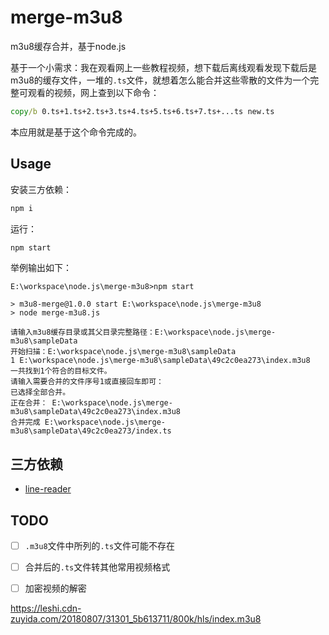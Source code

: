 # merge-m3u8
m3u8缓存合并，基于node.js

基于一个小需求：我在观看网上一些教程视频，想下载后离线观看发现下载后是m3u8的缓存文件，一堆的`.ts`文件，就想着怎么能合并这些零散的文件为一个完整可观看的视频，网上查到以下命令：

``` cmd
copy/b 0.ts+1.ts+2.ts+3.ts+4.ts+5.ts+6.ts+7.ts+...ts new.ts
```

本应用就是基于这个命令完成的。

## Usage
安装三方依赖：
``` cmd
npm i
```
运行：
``` cmd
npm start
```

举例输出如下：
```
E:\workspace\node.js\merge-m3u8>npm start

> m3u8-merge@1.0.0 start E:\workspace\node.js\merge-m3u8
> node merge-m3u8.js

请输入m3u8缓存目录或其父目录完整路径：E:\workspace\node.js\merge-m3u8\sampleData
开始扫描：E:\workspace\node.js\merge-m3u8\sampleData
1 E:\workspace\node.js\merge-m3u8\sampleData\49c2c0ea273\index.m3u8
一共找到1个符合的目标文件。
请输入需要合并的文件序号1或直接回车即可：
已选择全部合并。
正在合并： E:\workspace\node.js\merge-m3u8\sampleData\49c2c0ea273\index.m3u8
合并完成 E:\workspace\node.js\merge-m3u8\sampleData\49c2c0ea273/index.ts

```

## 三方依赖

- [line-reader](https://github.com/nickewing/line-reader)

## TODO

- [ ] `.m3u8`文件中所列的`.ts`文件可能不存在
- [ ] 合并后的`.ts`文件转其他常用视频格式
- [ ] 加密视频的解密



https://leshi.cdn-zuyida.com/20180807/31301_5b613711/800k/hls/index.m3u8